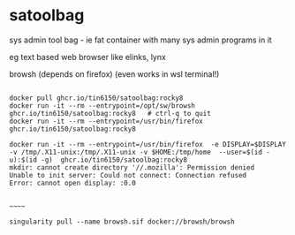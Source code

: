 # satoolbag
sys admin tool bag - ie fat container with many sys admin programs in it




eg text based web browser like elinks, lynx

browsh (depends on firefox) (even works in wsl terminal!)

~~~~~

docker pull ghcr.io/tin6150/satoolbag:rocky8
docker run -it --rm --entrypoint=/opt/sw/browsh     ghcr.io/tin6150/satoolbag:rocky8   # ctrl-q to quit
docker run -it --rm --entrypoint=/usr/bin/firefox   ghcr.io/tin6150/satoolbag:rocky8

docker run -it --rm --entrypoint=/usr/bin/firefox  -e DISPLAY=$DISPLAY -v /tmp/.X11-unix:/tmp/.X11-unix -v $HOME:/tmp/home  --user=$(id -u):$(id -g)  ghcr.io/tin6150/satoolbag:rocky8
mkdir: cannot create directory '//.mozilla': Permission denied
Unable to init server: Could not connect: Connection refused
Error: cannot open display: :0.0


~~~~

singularity pull --name browsh.sif docker://browsh/browsh


